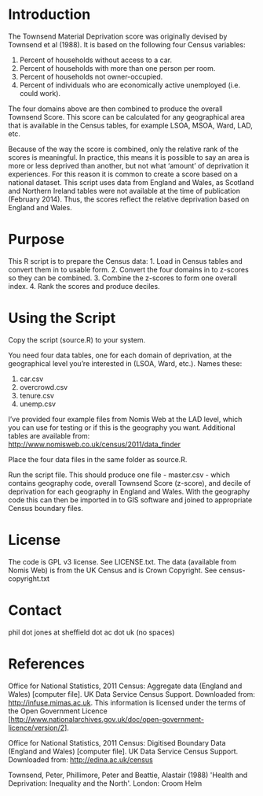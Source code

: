 Introduction
===============

The Townsend Material Deprivation score was originally devised by Townsend et al (1988). It is based on the following four Census variables:

1. Percent of households without access to a car.
2. Percent of households with more than one person per room.
3. Percent of households not owner-occupied.
4. Percent of individuals who are economically active unemployed (i.e. could work).

The four domains above are then combined to produce the overall Townsend Score. This score can be calculated for any geographical area that is available in the Census tables, for example LSOA, MSOA, Ward, LAD, etc.

Because of the way the score is combined, only the relative rank of the scores is meaningful. In practice, this means it is possible to say an area is more or less deprived than another, but not what ‘amount’ of deprivation it experiences. For this reason it is common to create a score based on a national dataset. This script uses data from England and Wales, as Scotland and Northern Ireland tables were not available at the time of publication (February 2014). Thus, the scores reflect the relative deprivation based on England and Wales.

Purpose
===============

This R script is to prepare the Census data:
	1. Load in Census tables and convert them in to usable form.
	2. Convert the four domains in to z-scores so they can be combined.
	3. Combine the z-scores to form one overall index.
	4. Rank the scores and produce deciles.

Using the Script
================

Copy the script (source.R) to your system.

You need four data tables, one for each domain of deprivation, at the geographical level you’re interested in (LSOA, Ward, etc.). Names these:

1. car.csv
2. overcrowd.csv
3. tenure.csv
4. unemp.csv

I’ve provided four example files from Nomis Web at the LAD level, which you can use for testing or if this is the geography you want. Additional tables are available from: http://www.nomisweb.co.uk/census/2011/data_finder

Place the four data files in the same folder as source.R.

Run the script file. This should produce one file - master.csv - which contains geography code, overall Townsend Score (z-score), and decile of deprivation for each geography in England and Wales. With the geography code this can then be imported in to GIS software and joined to appropriate Census boundary files.

License
===============

The code is GPL v3 license. See LICENSE.txt.
The data (available from Nomis Web) is from the UK Census and is Crown Copyright. See census-copyright.txt

Contact
===============
phil dot jones at sheffield dot ac dot uk (no spaces)

References
===============

Office for National Statistics, 2011 Census: Aggregate data (England and Wales) [computer file]. UK Data Service Census Support. Downloaded from: http://infuse.mimas.ac.uk. This information is licensed under the terms of the Open Government Licence [http://www.nationalarchives.gov.uk/doc/open-government-licence/version/2].

Office for National Statistics, 2011 Census: Digitised Boundary Data (England and Wales) [computer file]. UK Data Service Census Support. Downloaded from: http://edina.ac.uk/census

Townsend, Peter, Phillimore, Peter and Beattie, Alastair (1988) 'Health and Deprivation: Inequality and the North'. London: Croom Helm